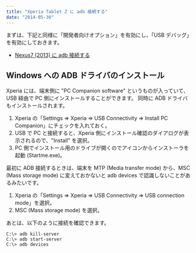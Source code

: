 ```yaml
---
title: "Xperia Tablet Z に adb 接続する"
date: "2014-05-30"
---
```


まずは、下記と同様に「開発者向けオプション」を有効にし、「USB デバッグ」を有効にしておきます。

* [Nexus7 (2013) に adb 接続する](connect-adb-to-nexus.html)


Windows への ADB ドライバのインストール
----

Xperia には、端末側に "PC Companion software" というものが入っていて、USB 経由で PC 側にインストールすることができます。
同時に ADB ドライバもインストールされます。

1. Xperia の「Settings => Xperia => USB Connectivity => Install PC Companion」にチェックを入れておく。
2. USB で PC と接続すると、Xperia 側にインストール確認のダイアログが表示されるので、"Install" を選択。
3. PC 側でインストール用のドライブが開くのでアイコンからインストーラを起動 (Startme.exe)。

最初に ADB 接続するときは、端末を MTP (Media transfer mode) から、MSC (Mass storage mode) に変えておかないと adb devices で認識しないことがあるみたいです。

1. Xperia の「Settings => Xperia => USB Connectivity => USB connection mode」を選択。
2. MSC (Mass storage mode) を選択。

あとは、以下のように接続を確認できます。

```
C:\> adb kill-server
C:\> adb start-server
C:\> adb devices
```

